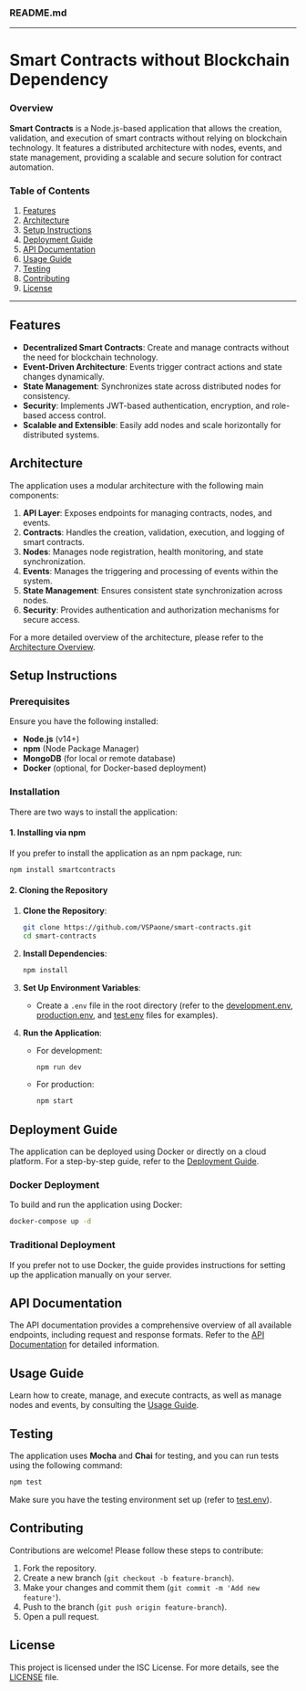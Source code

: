 ### **README.md**

---

# **Smart Contracts without Blockchain Dependency**

### Overview

**Smart Contracts** is a Node.js-based application that allows the creation, validation, and execution of smart contracts without relying on blockchain technology. It features a distributed architecture with nodes, events, and state management, providing a scalable and secure solution for contract automation.

### Table of Contents

1. [Features](#features)
2. [Architecture](#architecture)
3. [Setup Instructions](#setup-instructions)
4. [Deployment Guide](#deployment-guide)
5. [API Documentation](#api-documentation)
6. [Usage Guide](#usage-guide)
7. [Testing](#testing)
8. [Contributing](#contributing)
9. [License](#license)

---

## Features

- **Decentralized Smart Contracts**: Create and manage contracts without the need for blockchain technology.
- **Event-Driven Architecture**: Events trigger contract actions and state changes dynamically.
- **State Management**: Synchronizes state across distributed nodes for consistency.
- **Security**: Implements JWT-based authentication, encryption, and role-based access control.
- **Scalable and Extensible**: Easily add nodes and scale horizontally for distributed systems.

## Architecture

The application uses a modular architecture with the following main components:

1. **API Layer**: Exposes endpoints for managing contracts, nodes, and events.
2. **Contracts**: Handles the creation, validation, execution, and logging of smart contracts.
3. **Nodes**: Manages node registration, health monitoring, and state synchronization.
4. **Events**: Manages the triggering and processing of events within the system.
5. **State Management**: Ensures consistent state synchronization across nodes.
6. **Security**: Provides authentication and authorization mechanisms for secure access.

For a more detailed overview of the architecture, please refer to the [Architecture Overview](public/docs/Architecture_Overview.md).

## Setup Instructions

### Prerequisites

Ensure you have the following installed:

- **Node.js** (v14+)
- **npm** (Node Package Manager)
- **MongoDB** (for local or remote database)
- **Docker** (optional, for Docker-based deployment)

### Installation

There are two ways to install the application:

#### 1. Installing via npm

If you prefer to install the application as an npm package, run:

```bash
npm install smartcontracts
```

#### 2. Cloning the Repository

1. **Clone the Repository**:
   ```bash
   git clone https://github.com/VSPaone/smart-contracts.git
   cd smart-contracts
   ```

2. **Install Dependencies**:
   ```bash
   npm install
   ```

3. **Set Up Environment Variables**:
   - Create a `.env` file in the root directory (refer to the [development.env](public/docs/development.env), [production.env](public/docs/production.env), and [test.env](public/docs/test.env) files for examples).

4. **Run the Application**:
   - For development:
     ```bash
     npm run dev
     ```
   - For production:
     ```bash
     npm start
     ```

## Deployment Guide

The application can be deployed using Docker or directly on a cloud platform. For a step-by-step guide, refer to the [Deployment Guide](public/docs/Deployment_Guide.md).

### Docker Deployment

To build and run the application using Docker:

```bash
docker-compose up -d
```

### Traditional Deployment

If you prefer not to use Docker, the guide provides instructions for setting up the application manually on your server.

## API Documentation

The API documentation provides a comprehensive overview of all available endpoints, including request and response formats. Refer to the [API Documentation](public/docs/API_Documentation.md) for detailed information.

## Usage Guide

Learn how to create, manage, and execute contracts, as well as manage nodes and events, by consulting the [Usage Guide](public/docs/Usage_Guide.md).

## Testing

The application uses **Mocha** and **Chai** for testing, and you can run tests using the following command:

```bash
npm test
```

Make sure you have the testing environment set up (refer to [test.env](public/docs/test.env)).

## Contributing

Contributions are welcome! Please follow these steps to contribute:

1. Fork the repository.
2. Create a new branch (`git checkout -b feature-branch`).
3. Make your changes and commit them (`git commit -m 'Add new feature'`).
4. Push to the branch (`git push origin feature-branch`).
5. Open a pull request.

## License

This project is licensed under the ISC License. For more details, see the [LICENSE](LICENSE) file.